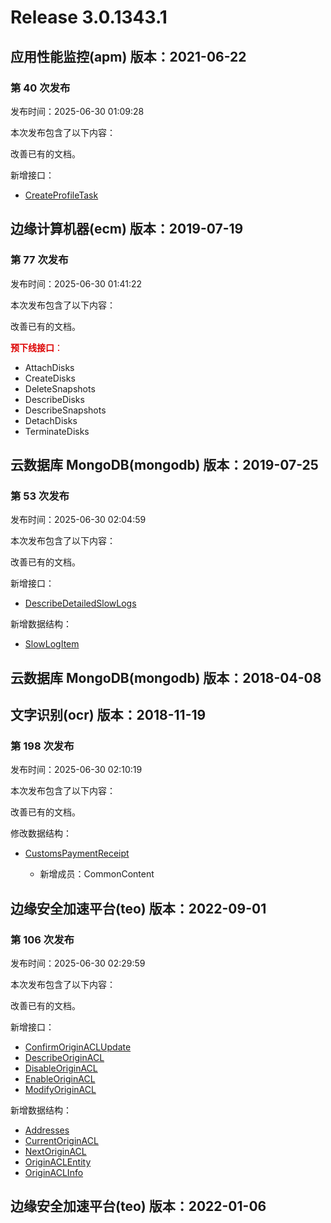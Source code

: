# Release 3.0.1343.1

## 应用性能监控(apm) 版本：2021-06-22

### 第 40 次发布

发布时间：2025-06-30 01:09:28

本次发布包含了以下内容：

改善已有的文档。

新增接口：

* [CreateProfileTask](https://cloud.tencent.com/document/api/1463/120402)



## 边缘计算机器(ecm) 版本：2019-07-19

### 第 77 次发布

发布时间：2025-06-30 01:41:22

本次发布包含了以下内容：

改善已有的文档。

<font color="#dd0000">**预下线接口**：</font>

* AttachDisks
* CreateDisks
* DeleteSnapshots
* DescribeDisks
* DescribeSnapshots
* DetachDisks
* TerminateDisks



## 云数据库 MongoDB(mongodb) 版本：2019-07-25

### 第 53 次发布

发布时间：2025-06-30 02:04:59

本次发布包含了以下内容：

改善已有的文档。

新增接口：

* [DescribeDetailedSlowLogs](https://cloud.tencent.com/document/api/240/120403)

新增数据结构：

* [SlowLogItem](https://cloud.tencent.com/document/api/240/38576#SlowLogItem)



## 云数据库 MongoDB(mongodb) 版本：2018-04-08



## 文字识别(ocr) 版本：2018-11-19

### 第 198 次发布

发布时间：2025-06-30 02:10:19

本次发布包含了以下内容：

改善已有的文档。

修改数据结构：

* [CustomsPaymentReceipt](https://cloud.tencent.com/document/api/866/33527#CustomsPaymentReceipt)

	* 新增成员：CommonContent




## 边缘安全加速平台(teo) 版本：2022-09-01

### 第 106 次发布

发布时间：2025-06-30 02:29:59

本次发布包含了以下内容：

改善已有的文档。

新增接口：

* [ConfirmOriginACLUpdate](https://cloud.tencent.com/document/api/1552/120409)
* [DescribeOriginACL](https://cloud.tencent.com/document/api/1552/120408)
* [DisableOriginACL](https://cloud.tencent.com/document/api/1552/120407)
* [EnableOriginACL](https://cloud.tencent.com/document/api/1552/120406)
* [ModifyOriginACL](https://cloud.tencent.com/document/api/1552/120405)

新增数据结构：

* [Addresses](https://cloud.tencent.com/document/api/1552/80721#Addresses)
* [CurrentOriginACL](https://cloud.tencent.com/document/api/1552/80721#CurrentOriginACL)
* [NextOriginACL](https://cloud.tencent.com/document/api/1552/80721#NextOriginACL)
* [OriginACLEntity](https://cloud.tencent.com/document/api/1552/80721#OriginACLEntity)
* [OriginACLInfo](https://cloud.tencent.com/document/api/1552/80721#OriginACLInfo)



## 边缘安全加速平台(teo) 版本：2022-01-06



